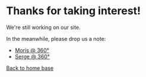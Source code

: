 # Thanks for taking interest!

We're still working on our site.

In the meanwhile, please drop us a note:

- [Moris @ 360&deg;](mailto:moris.oz@gmail.com)
- [Serge @ 360&deg;](mailto:sergekrul@gmail.com)

[Back to home base](/../)
